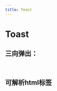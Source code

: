 ```yaml
---
title: Toast
---
```


# Toast

## 三向弹出：
<br>
<ClientOnly>
<toast-demos-one></toast-demos-one>
</ClientOnly>

## 可解析html标签
<br>
<ClientOnly>
<toast-demos-two></toast-demos-two>
</ClientOnly>



